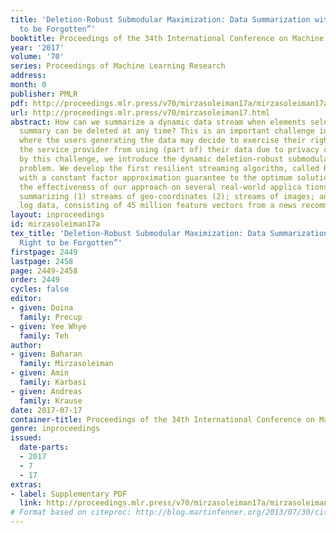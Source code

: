 ```yaml
---
title: 'Deletion-Robust Submodular Maximization: Data Summarization with “the Right
  to be Forgotten”'
booktitle: Proceedings of the 34th International Conference on Machine Learning
year: '2017'
volume: '70'
series: Proceedings of Machine Learning Research
address: 
month: 0
publisher: PMLR
pdf: http://proceedings.mlr.press/v70/mirzasoleiman17a/mirzasoleiman17a.pdf
url: http://proceedings.mlr.press/v70/mirzasoleiman17.html
abstract: How can we summarize a dynamic data stream when elements selected for the
  summary can be deleted at any time? This is an important challenge in online services,
  where the users generating the data may decide to exercise their right to restrict
  the service provider from using (part of) their data due to privacy concerns. Motivated
  by this challenge, we introduce the dynamic deletion-robust submodular maximization
  problem. We develop the first resilient streaming algorithm, called ROBUST-STREAMING,
  with a constant factor approximation guarantee to the optimum solution. We evaluate
  the effectiveness of our approach on several real-world applica tions, including
  summarizing (1) streams of geo-coordinates (2); streams of images; and (3) click-stream
  log data, consisting of 45 million feature vectors from a news recommendation task.
layout: inproceedings
id: mirzasoleiman17a
tex_title: 'Deletion-Robust Submodular Maximization: Data Summarization with “the
  Right to be Forgotten”'
firstpage: 2449
lastpage: 2458
page: 2449-2458
order: 2449
cycles: false
editor:
- given: Doina
  family: Precup
- given: Yee Whye
  family: Teh
author:
- given: Baharan
  family: Mirzasoleiman
- given: Amin
  family: Karbasi
- given: Andreas
  family: Krause
date: 2017-07-17
container-title: Proceedings of the 34th International Conference on Machine Learning
genre: inproceedings
issued:
  date-parts:
  - 2017
  - 7
  - 17
extras:
- label: Supplementary PDF
  link: http://proceedings.mlr.press/v70/mirzasoleiman17a/mirzasoleiman17a-supp.pdf
# Format based on citeproc: http://blog.martinfenner.org/2013/07/30/citeproc-yaml-for-bibliographies/
---
```

